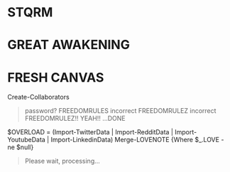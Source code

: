 # STQRM
# GREAT AWAKENING
# FRESH CANVAS

Create-Collaborators
> password?
FREEDOMRULES
> incorrect
FREEDOMRULEZ
> incorrect
FREEDOMRULEZ!!
> YEAH!! ...DONE
 

$OVERLOAD = (Import-TwitterData | Import-RedditData | Import-YoutubeData | Import-LinkedinData) Merge-LOVENOTE {Where $_.LOVE -ne $null}
> Please wait, processing...